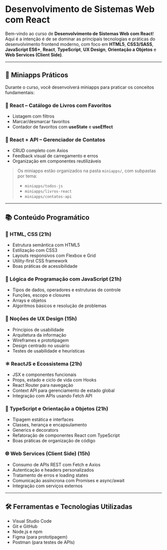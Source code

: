 # Desenvolvimento de Sistemas Web com React

Bem-vindo ao curso de **Desenvolvimento de Sistemas Web com React**! Aqui é a intenção é de se dominar as principais tecnologias e práticas do desenvolvimento frontend moderno, com foco em **HTML5**, **CSS3/SASS**, **JavaScript ES6+**, **React**, **TypeScript**, **UX Design**, **Orientação a Objetos** e **Web Services (Client Side)**.

---

## 🧪 Miniapps Práticos

Durante o curso, você desenvolverá miniapps para praticar os conceitos fundamentais:

### 🔸 React – Catálogo de Livros com Favoritos

- Listagem com filtros
- Marcar/desmarcar favoritos
- Contador de favoritos com **useState** e **useEffect**

### 🔸 React + API – Gerenciador de Contatos

- CRUD completo com Axios
- Feedback visual de carregamento e erros
- Organização em componentes reutilizáveis

> Os miniapps estão organizados na pasta `miniapps/`, com subpastas por tema:
> - `miniapps/todos-js`
> - `miniapps/livros-react`
> - `miniapps/contatos-api`

---

## 📚 Conteúdo Programático

### 🧱 HTML, CSS (21h)

- Estrutura semântica com HTML5
- Estilização com CSS3
- Layouts responsivos com Flexbox e Grid
- Utility-first CSS framework
- Boas práticas de acessibilidade

### 🧠 Lógica de Programação com JavaScript (21h)

- Tipos de dados, operadores e estruturas de controle
- Funções, escopo e closures
- Arrays e objetos
- Algoritmos básicos e resolução de problemas

### 🎨 Noções de UX Design (15h)

- Princípios de usabilidade
- Arquitetura da informação
- Wireframes e prototipagem
- Design centrado no usuário
- Testes de usabilidade e heurísticas

### ⚛️ ReactJS e Ecossistema (21h)

- JSX e componentes funcionais
- Props, estado e ciclo de vida com Hooks
- React Router para navegação
- Context API para gerenciamento de estado global
- Integração com APIs usando Fetch API

### 🧩 TypeScript e Orientação a Objetos (21h)

- Tipagem estática e interfaces
- Classes, herança e encapsulamento
- Generics e decorators
- Refatoração de componentes React com TypeScript
- Boas práticas de organização de código

### 🌐 Web Services (Client Side) (15h)

- Consumo de APIs REST com Fetch e Axios
- Autenticação e headers personalizados
- Tratamento de erros e loading states
- Comunicação assíncrona com Promises e async/await
- Integração com serviços externos

---

## 🛠 Ferramentas e Tecnologias Utilizadas

- Visual Studio Code
- Git e GitHub
- Node.js e npm
- Figma (para prototipagem)
- Postman (para testes de APIs)
